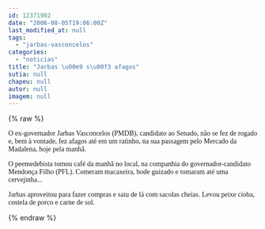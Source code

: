```yaml
---
id: 12371902
date: "2006-08-05T19:06:00Z"
last_modified_at: null
tags:
  - "jarbas-vasconcelos"
categories:
  - "noticias"
title: "Jarbas \u00e9 s\u00f3 afagos"
sutia: null
chapeu: null
autor: null
imagem: null
---
```

{% raw %}
<p><P><FONT face=Verdana>O ex-governador Jarbas Vasconcelos (PMDB), candidato ao Senado,&nbsp;não se fez de rogado e, bem à vontade, fez afagos&nbsp;até em um ratinho, na sua passagem pelo Mercado da Madalena, hoje pela manhã. </FONT></P></p>
<p><P><FONT face=Verdana>O peemedebista tomou café da manhã no local, na companhia do governador-candidato Mendonça Filho (PFL). Comeram macaxeira, bode guizado e tomaram até uma cervejinha... </FONT></P></p>
<p><P><FONT face=Verdana>Jarbas aproveitou para fazer compras e saiu de lá com sacolas cheias.&nbsp;Levou peixe cioba, costela de porco e carne de sol.</FONT></P> </p>
{% endraw %}